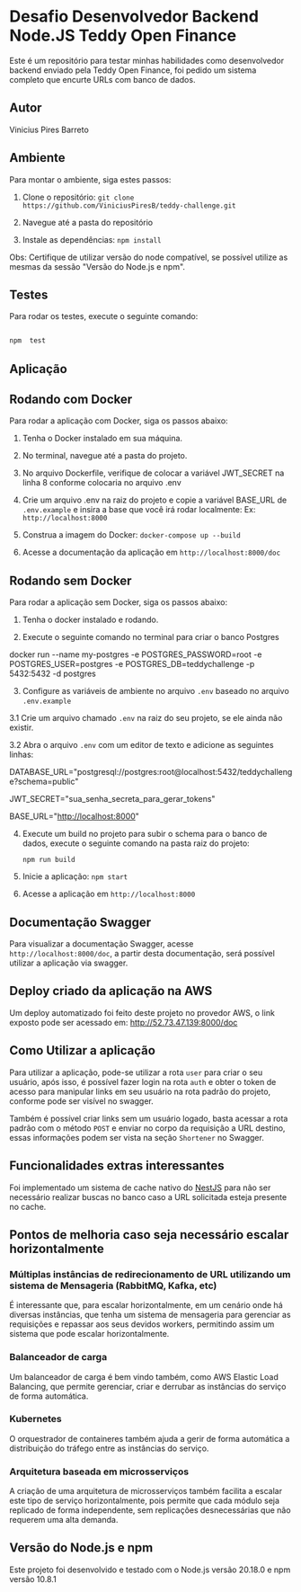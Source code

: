 # Desafio Desenvolvedor Backend Node.JS Teddy Open Finance

Este é um repositório para testar minhas habilidades como desenvolvedor backend enviado pela Teddy Open Finance, foi pedido um sistema completo que encurte URLs com banco de dados.

## Autor

Vinicius Pires Barreto

## Ambiente

Para montar o ambiente, siga estes passos:

1. Clone o repositório: `git clone https://github.com/ViniciusPiresB/teddy-challenge.git`

3. Navegue até a pasta do repositório

2. Instale as dependências: `npm install`

Obs: Certifique de utilizar versão do node compatível, se possível utilize as mesmas da sessão "Versão do Node.js e npm".

## Testes

Para rodar os testes, execute o seguinte comando:

```bash

npm  test

```

## Aplicação

## Rodando com Docker

Para rodar a aplicação com Docker, siga os passos abaixo:

1. Tenha o Docker instalado em sua máquina.

2. No terminal, navegue até a pasta do projeto.

3. No arquivo Dockerfile, verifique de colocar a variável JWT_SECRET na linha 8 conforme colocaria no arquivo .env
4. Crie um arquivo .env na raiz do projeto e copie a variável BASE_URL de `.env.example` e insira a base que você irá rodar localmente: Ex: `http://localhost:8000`

5. Construa a imagem do Docker: `docker-compose up --build`

6. Acesse a documentação da aplicação em `http://localhost:8000/doc`

## Rodando sem Docker

Para rodar a aplicação sem Docker, siga os passos abaixo:

1. Tenha o docker instalado e rodando.

2. Execute o seguinte comando no terminal para criar o banco Postgres

docker run --name my-postgres -e POSTGRES_PASSWORD=root -e POSTGRES_USER=postgres -e POSTGRES_DB=teddychallenge -p 5432:5432 -d postgres

3. Configure as variáveis de ambiente no arquivo `.env` baseado no arquivo `.env.example`

3.1 Crie um arquivo chamado `.env` na raiz do seu projeto, se ele ainda não existir.

3.2 Abra o arquivo `.env` com um editor de texto e adicione as seguintes linhas:

DATABASE_URL="postgresql://postgres:root@localhost:5432/teddychallenge?schema=public"

JWT_SECRET="sua_senha_secreta_para_gerar_tokens"

BASE_URL="<http://localhost:8000>"

4. Execute um build no projeto para subir o schema para o banco de dados, execute o seguinte comando na pasta raiz do projeto:

    `npm run build`

5. Inicie a aplicação: `npm start`

6. Acesse a aplicação em `http://localhost:8000`

## Documentação Swagger

Para visualizar a documentação Swagger, acesse `http://localhost:8000/doc`, a partir desta documentação, será possível utilizar a aplicação via swagger.

## Deploy criado da aplicação na AWS

Um deploy automatizado foi feito deste projeto no provedor AWS, o link exposto pode ser acessado em:
<http://52.73.47.139:8000/doc>
  

## Como Utilizar a aplicação

Para utilizar a aplicação, pode-se utilizar a rota `user` para criar o seu usuário, após isso, é possível fazer login na rota `auth` e obter o token de acesso para manipular links em seu usuário na rota padrão do projeto, conforme pode ser visível no swagger.

Também é possível criar links sem um usuário logado, basta acessar a rota padrão com o método `POST` e enviar no corpo da requisição a URL destino, essas informações podem ser vista na seção `Shortener` no Swagger.

## Funcionalidades extras interessantes

Foi implementado um sistema de cache nativo do [NestJS](https://docs.nestjs.com/techniques/caching#in-memory-cache) para não ser necessário realizar buscas no banco caso a URL solicitada esteja presente no cache.

## Pontos de melhoria caso seja necessário escalar horizontalmente

### Múltiplas instâncias de redirecionamento de URL utilizando um sistema de Mensageria (RabbitMQ, Kafka, etc)

  É interessante que, para escalar horizontalmente, em um cenário onde há diversas instâncias, que tenha um sistema de mensageria para gerenciar as requisições e repassar aos seus devidos workers, permitindo assim um sistema que pode escalar horizontalmente.

### Balanceador de carga

  Um balanceador de carga é bem vindo também, como AWS Elastic Load Balancing, que permite gerenciar, criar e derrubar as instâncias do serviço de forma automática.
  
### Kubernetes

O orquestrador de containeres também ajuda a gerir de forma automática a distribuição do tráfego entre as instâncias do serviço.

### Arquitetura baseada em microsserviços

A criação de uma arquitetura de microsserviços também facilita a escalar este tipo de serviço horizontalmente, pois permite que cada módulo seja replicado de forma independente, sem replicações desnecessárias que não requerem uma alta demanda.

## Versão do Node.js e npm

Este projeto foi desenvolvido e testado com o Node.js versão 20.18.0 e npm versão 10.8.1
